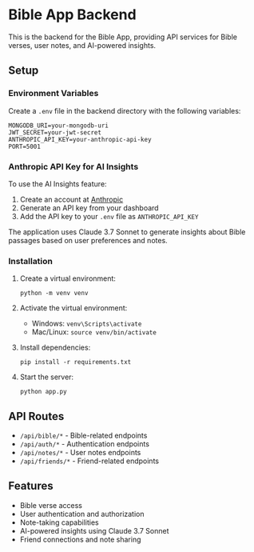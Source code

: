 # Bible App Backend

This is the backend for the Bible App, providing API services for Bible verses, user notes, and AI-powered insights.

## Setup

### Environment Variables

Create a `.env` file in the backend directory with the following variables:

```
MONGODB_URI=your-mongodb-uri
JWT_SECRET=your-jwt-secret
ANTHROPIC_API_KEY=your-anthropic-api-key
PORT=5001
```

### Anthropic API Key for AI Insights

To use the AI Insights feature:

1. Create an account at [Anthropic](https://www.anthropic.com/)
2. Generate an API key from your dashboard
3. Add the API key to your `.env` file as `ANTHROPIC_API_KEY`

The application uses Claude 3.7 Sonnet to generate insights about Bible passages based on user preferences and notes.

### Installation

1. Create a virtual environment:
   ```
   python -m venv venv
   ```

2. Activate the virtual environment:
   - Windows: `venv\Scripts\activate`
   - Mac/Linux: `source venv/bin/activate`

3. Install dependencies:
   ```
   pip install -r requirements.txt
   ```

4. Start the server:
   ```
   python app.py
   ```

## API Routes

- `/api/bible/*` - Bible-related endpoints
- `/api/auth/*` - Authentication endpoints
- `/api/notes/*` - User notes endpoints
- `/api/friends/*` - Friend-related endpoints

## Features

- Bible verse access
- User authentication and authorization
- Note-taking capabilities
- AI-powered insights using Claude 3.7 Sonnet
- Friend connections and note sharing 